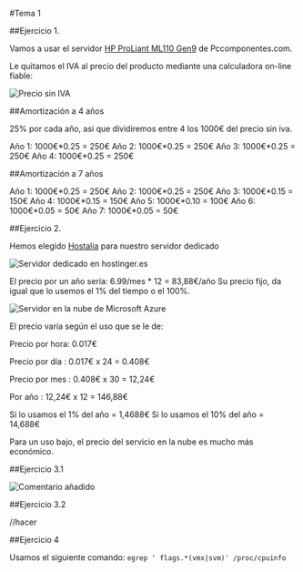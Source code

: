 #Tema 1

##Ejercicio 1.

Vamos a usar el servidor [HP ProLiant ML110 Gen9](http://www.pccomponentes.com/hp_proliant_ml110_gen9_e5_1620v3_4gb_1tb.html) de Pccomponentes.com.

Le quitamos el IVA al precio del producto mediante una calculadora on-line fiable:


![Precio sin IVA](https://i.gyazo.com/84556a8c3cd3de8fb6937a9db6dd139e.png "Precio sin IVA")



##Amortización a 4 años

25% por cada año, así que dividiremos entre 4 los 1000€ del precio sin iva.

Año 1:	1000€*0.25 = 250€
Año 2:	1000€*0.25 = 250€
Año 3:	1000€*0.25 = 250€
Año 4:	1000€*0.25 = 250€

##Amortización a 7 años

Año 1:	1000€*0.25 = 250€
Año 2:	1000€*0.25 = 250€
Año 3:	1000€*0.15 = 150€
Año 4:	1000€*0.15 = 150€
Año 5:	1000€*0.10 = 100€
Año 6:	1000€*0.05 = 50€
Año 7:	1000€*0.05 = 50€

##Ejercicio 2.


Hemos elegido [Hostalia](http://www.hostalia.com/dedicados) para nuestro servidor dedicado

![Servidor dedicado en hostinger.es](https://i.gyazo.com/8744a290041033716614c163379bada0.png)

El precio por un año sería: 6.99/mes * 12 = 83,88€/año
Su precio fijo, da igual que lo usemos el 1% del tiempo o el 100%.

![Servidor en la nube de Microsoft Azure](https://i.gyazo.com/373232c757ac705dfbe4fa7c9c2be2b7.png)

El precio varía según el uso que se le de:

Precio por hora: 0.017€

Precio por día : 0.017€ x 24 = 0.408€

Precio por mes : 0.408€ x 30 = 12,24€

Por año        : 12,24€ x 12 = 146,88€

Si lo usamos el 1% del año = 1,4688€
Si lo usamos el 10% del año = 14,688€

Para un uso bajo, el precio del servicio en la nube es mucho más económico.


##Ejercicio 3.1

![Comentario añadido]()

##Ejercicio 3.2

//hacer


##Ejercicio 4

Usamos el siguiente comando:
`egrep ' flags.*(vmx|svm)' /proc/cpuinfo`




















